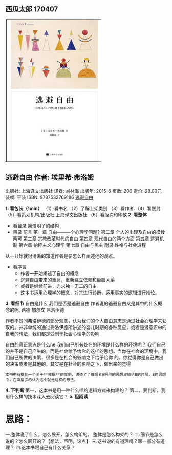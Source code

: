 西瓜太郎
170407
-------
![](./_image/2017-04-07-14-27-31.jpg)
## 逃避自由 作者:  埃里希·弗洛姆 
出版社: 上海译文出版社
译者:  刘林海 
出版年: 2015-6
页数: 200
定价: 28.00元
装帧: 平装
ISBN: 9787532769186
[逃避自由](https://book.douban.com/subject/26418475/)


**1. 看包装（1min）**
（1）看书名
（2）了解上架类别
（3）看作者
（4）看腰封
（5）看策划机构/出版社 上海译文出版社
（6）看版次和印数
**2. 看整体**
 - 看目录
简洁明了的结构
 - 目录
前言
第一章 自由———个心理学问题?
第二章 个人的出现及自由的模棱两可
第三章 宗教改革时代的自由
第四章 现代自由的两个方面
第五章 逃避机制
第六章 纳粹主义心理学
第七章 自由与民主
附录 性格与社会进程

从一开始就很清晰的知道作者是要怎么样阐述他的观点。
 - 看序言
     - 作者一开始阐述了自由的概念
     - 逃避自由带来的重负，重新建立依赖和臣服关系
     - 或者是继续前进，力求独一无二的自由。
     - 这本书运用心理学的概念，对其进行诊断，运用事实的逻辑进行推论。

**3. 看细节**
自由是什么
我们是否是逃避自由
作者说的逃避自由又是其中的什么概念的呢.
路德
加尔文
弗洛伊德

作者不赞同弗洛伊德的部分观念，认为我们的个人自由意志是通过社会心理学来获取的。并非单纯的通过弗洛伊德所讲述的婴儿时期的各种反应，或者是潜意识中的自我的想法，我们都是受制于社会心理学的影响

自由的真正意志是什么ne
我们自己所有处在的环境是什么样的环境呢？
我们自己的并不是自己产生的，而是社会给予给你的这样的思想。当你在社会的环境中，我们自己所做的决策，很多是在社会的影响之下给予给你 的，你觉得你是自己做出的决策或者是其他的，其实是在社会的影响之下，做出来的觉得

    本书中有提到一个关于**催眠**的案例，讲述了了催眠者A把他的思想灌输给B的时候，B的思想中，在深层次的认为这个就是这样的想法，



**4. 下判断**
第一，这本书是用一种什么样的逻辑方式来构建的？
第二，要判断，我用什么样的技术深入去阅读它？
**5. 粗阅读**

# 思路：
一.整体说了什么，怎么展开，怎么构架的。 整体是怎么构架的？
二.细节是怎么说的？怎么展开的？【想法，声明，论点】
三.这书说的有道理吗？哪一部分有道理？
四.这本书跟自己有什么关系？

